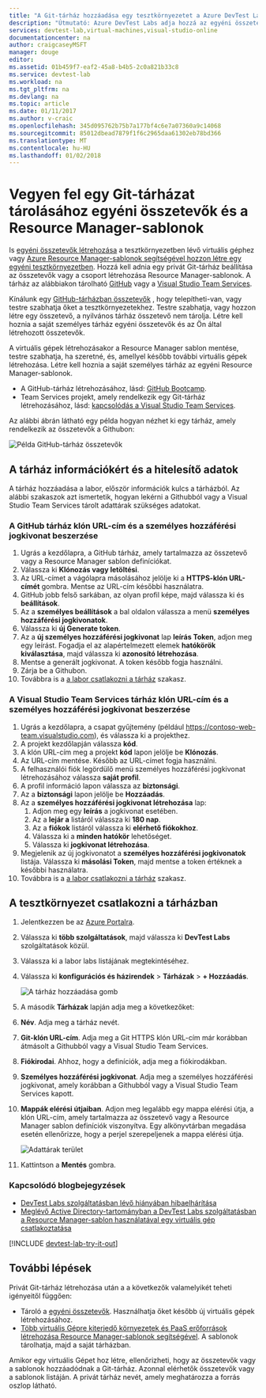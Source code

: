 ```yaml
---
title: "A Git-tárház hozzáadása egy tesztkörnyezetet a Azure DevTest Labs szolgáltatásban |} Microsoft Docs"
description: "Útmutató: Azure DevTest Labs adja hozzá az egyéni összetevők forrás egy Githubból vagy a Visual Studio Team Services Git-tárházat."
services: devtest-lab,virtual-machines,visual-studio-online
documentationcenter: na
author: craigcaseyMSFT
manager: douge
editor: 
ms.assetid: 01b459f7-eaf2-45a8-b4b5-2c0a821b33c8
ms.service: devtest-lab
ms.workload: na
ms.tgt_pltfrm: na
ms.devlang: na
ms.topic: article
ms.date: 01/11/2017
ms.author: v-craic
ms.openlocfilehash: 345d095762b75b7a177bf4c6e7a07360a9c14068
ms.sourcegitcommit: 85012dbead7879f1f6c2965daa61302eb78bd366
ms.translationtype: MT
ms.contentlocale: hu-HU
ms.lasthandoff: 01/02/2018
---
```

# <a name="add-a-git-repository-to-store-custom-artifacts-and-resource-manager-templates"></a>Vegyen fel egy Git-tárházat tárolásához egyéni összetevők és a Resource Manager-sablonok

Is [egyéni összetevők létrehozása](devtest-lab-artifact-author.md) a tesztkörnyezetben lévő virtuális géphez vagy [Azure Resource Manager-sablonok segítségével hozzon létre egy egyéni tesztkörnyezetben](devtest-lab-create-environment-from-arm.md). Hozzá kell adnia egy privát Git-tárház beállítása az összetevők vagy a csoport létrehozása Resource Manager-sablonok. A tárház az alábbiakon tárolható [GitHub](https://github.com) vagy a [Visual Studio Team Services](https://visualstudio.com).

Kínálunk egy [GitHub-tárházban összetevők](https://github.com/Azure/azure-devtestlab/tree/master/Artifacts) , hogy telepítheti-van, vagy testre szabhatja őket a tesztkörnyezetekhez. Testre szabhatja, vagy hozzon létre egy összetevő, a nyilvános tárház összetevő nem tárolja. Létre kell hoznia a saját személyes tárház egyéni összetevők és az Ön által létrehozott összetevők. 

A virtuális gépek létrehozásakor a Resource Manager sablon mentése, testre szabhatja, ha szeretné, és, amellyel később további virtuális gépek létrehozása. Létre kell hoznia a saját személyes tárház az egyéni Resource Manager-sablonok.  

* A GitHub-tárház létrehozásához, lásd: [GitHub Bootcamp](https://help.github.com/categories/bootcamp/).
* Team Services projekt, amely rendelkezik egy Git-tárház létrehozásához, lásd: [kapcsolódás a Visual Studio Team Services](https://www.visualstudio.com/get-started/setup/connect-to-visual-studio-online).

Az alábbi ábrán látható egy példa hogyan nézhet ki egy tárház, amely rendelkezik az összetevők a Githubon:  

![Példa GitHub-tárház összetevők](./media/devtest-lab-add-repo/devtestlab-github-artifact-repo-home.png)

## <a name="get-the-repository-information-and-credentials"></a>A tárház információkért és a hitelesítő adatok
A tárház hozzáadása a labor, először információk kulcs a tárházból. Az alábbi szakaszok azt ismertetik, hogyan lekérni a Githubból vagy a Visual Studio Team Services tárolt adattárak szükséges adatokat.

### <a name="get-the-github-repository-clone-url-and-personal-access-token"></a>A GitHub tárház klón URL-cím és a személyes hozzáférési jogkivonat beszerzése

1. Ugrás a kezdőlapra, a GitHub tárház, amely tartalmazza az összetevő vagy a Resource Manager sablon definíciókat.
2. Válassza ki **Klónozás vagy letöltési**.
3. Az URL-címet a vágólapra másolásához jelölje ki a **HTTPS-klón URL-címét** gombra. Mentse az URL-cím későbbi használatra.
4. GitHub jobb felső sarkában, az olyan profil képe, majd válassza ki és **beállítások**.
5. Az a **személyes beállítások** a bal oldalon válassza a menü **személyes hozzáférési jogkivonatok**.
6. Válassza ki **új Generate token**.
7. Az a **új személyes hozzáférési jogkivonat** lap **leírás Token**, adjon meg egy leírást. Fogadja el az alapértelmezett elemek **hatókörök kiválasztása**, majd válassza ki **azonosító létrehozása**.
8. Mentse a generált jogkivonat. A token később fogja használni.
9. Zárja be a Githubon.   
10. Továbbra is a [a labor csatlakozni a tárház](#connect-your-lab-to-the-repository) szakasz.

### <a name="get-the-visual-studio-team-services-repository-clone-url-and-personal-access-token"></a>A Visual Studio Team Services tárház klón URL-cím és a személyes hozzáférési jogkivonat beszerzése

1. Ugrás a kezdőlapra, a csapat gyűjtemény (például https://contoso-web-team.visualstudio.com), és válassza ki a projekthez.
2. A projekt kezdőlapján válassza **kód**.
3. A klón URL-cím meg a projekt **kód** lapon jelölje be **Klónozás**.
4. Az URL-cím mentése. Később az URL-címet fogja használni.
5. A felhasználói fiók legördülő menü személyes hozzáférési jogkivonat létrehozásához válassza **saját profil**.
6. A profil információ lapon válassza az **biztonsági**.
7. Az a **biztonsági** lapon jelölje be **Hozzáadás**.
8. Az a **személyes hozzáférési jogkivonat létrehozása** lap:
   1. Adjon meg egy **leírás** a jogkivonat esetében.
   2. Az a **lejár a** listáról válassza ki **180 nap**.
   3. Az a **fiókok** listáról válassza ki **elérhető fiókokhoz**.
   4. Válassza ki a **minden hatókör** lehetőséget.
   5. Válassza ki **jogkivonat létrehozása**.
9. Megjelenik az új jogkivonatot a **személyes hozzáférési jogkivonatok** listája. Válassza ki **másolási Token**, majd mentse a token értéknek a későbbi használatra.
10. Továbbra is a [a labor csatlakozni a tárház](#connect-your-lab-to-the-repository) szakasz.

## <a name="connect-your-lab-to-the-repository"></a>A tesztkörnyezet csatlakozni a tárházban
1. Jelentkezzen be az [Azure Portalra](http://go.microsoft.com/fwlink/p/?LinkID=525040).
2. Válassza ki **több szolgáltatások**, majd válassza ki **DevTest Labs** szolgáltatások közül.
3. Válassza ki a labor labs listájának megtekintéséhez. 
4. Válassza ki **konfigurációs és házirendek** > **Tárházak** > **+ Hozzáadás**.

    ![A tárház hozzáadása gomb](./media/devtest-lab-add-repo/devtestlab-add-repo.png)
5. A második **Tárházak** lapján adja meg a következőket:
  1. **Név**. Adja meg a tárház nevét.
  2. **Git-klón URL-cím**. Adja meg a Git HTTPS klón URL-cím már korábban átmásolt a Githubból vagy a Visual Studio Team Services.
  3. **Fiókirodai**. Ahhoz, hogy a definíciók, adja meg a fiókirodákban.
  4. **Személyes hozzáférési jogkivonat**. Adja meg a személyes hozzáférési jogkivonat, amely korábban a Githubból vagy a Visual Studio Team Services kapott.
  5. **Mappák elérési útjaiban**. Adjon meg legalább egy mappa elérési útja, a klón URL-cím, amely tartalmazza az összetevő vagy a Resource Manager sablon definíciók viszonyítva. Egy alkönyvtárban megadása esetén ellenőrizze, hogy a perjel szerepeljenek a mappa elérési útja.

     ![Adattárak terület](./media/devtest-lab-add-repo/devtestlab-repo-blade.png)
6. Kattintson a **Mentés** gombra.

### <a name="related-blog-posts"></a>Kapcsolódó blogbejegyzések
* [DevTest Labs szolgáltatásban lévő hiányában hibaelhárítása](devtest-lab-troubleshoot-artifact-failure.md)
* [Meglévő Active Directory-tartományban a DevTest Labs szolgáltatásban a Resource Manager-sablon használatával egy virtuális gép csatlakoztatása](http://www.visualstudiogeeks.com/blog/DevOps/Join-a-VM-to-existing-AD-domain-using-ARM-template-AzureDevTestLabs)

[!INCLUDE [devtest-lab-try-it-out](../../includes/devtest-lab-try-it-out.md)]

## <a name="next-steps"></a>További lépések
Privát Git-tárház létrehozása után a a következők valamelyikét teheti igényeitől függően:
* Tároló a [egyéni összetevők](devtest-lab-artifact-author.md). Használhatja őket később új virtuális gépek létrehozásához.
* [Több virtuális Gépre kiterjedő környezetek és PaaS erőforrások létrehozása Resource Manager-sablonok segítségével](devtest-lab-create-environment-from-arm.md). A sablonok tárolhatja, majd a saját tárházban.

Amikor egy virtuális Gépet hoz létre, ellenőrizheti, hogy az összetevők vagy a sablonok hozzáadódnak a Git-tárház. Azonnal elérhetők összetevők vagy a sablonok listáján. A privát tárház nevét, amely meghatározza a forrás oszlop látható. 
